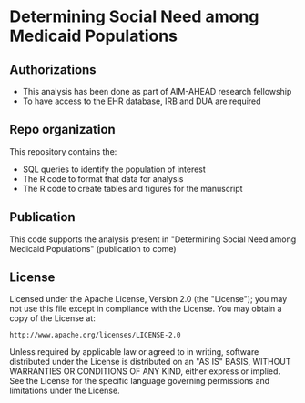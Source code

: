 # Determining Social Need among Medicaid Populations

## Authorizations
- This analysis has been done as part of AIM-AHEAD research fellowship
- To have access to the EHR database, IRB and DUA are required

## Repo organization
This repository contains the:
- SQL queries to identify the population of interest
- The R code to format that data for analysis
- The R code to create tables and figures for the manuscript

## Publication
This code supports the analysis present in "Determining Social Need among Medicaid Populations" (publication to come)

## License
Licensed under the Apache License, Version 2.0 (the "License");
you may not use this file except in compliance with the License.
You may obtain a copy of the License at:

    http://www.apache.org/licenses/LICENSE-2.0

Unless required by applicable law or agreed to in writing, software
distributed under the License is distributed on an "AS IS" BASIS,
WITHOUT WARRANTIES OR CONDITIONS OF ANY KIND, either express or implied.
See the License for the specific language governing permissions and
limitations under the License.
